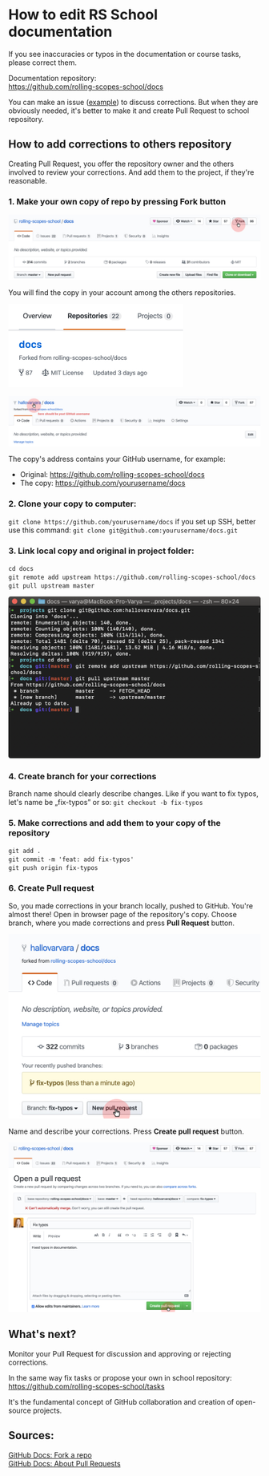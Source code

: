 # How to edit RS School documentation

If you see inaccuracies or typos in the documentation or course tasks, please correct them.

Documentation repository:  
https://github.com/rolling-scopes-school/docs

You can make an issue ([example](https://github.com/rolling-scopes-school/docs/issues/101)) to discuss corrections. But when they are obviously needed, it's better to make it and create Pull Request to school repository.

## How to add corrections to others repository

Creating Pull Request, you offer the repository owner and the others involved to review your corrections. And add them to the project, if they're reasonable.

### 1. Make your own copy of repo by pressing **Fork** button

![image](../images/fix-typo1.jpg)

You will find the copy in your account among the others repositories.

![image](../images/fix-typo2.jpg)

![image](../images/fix-typo3.jpg)

The copy's address contains your GitHub username, for example:
- Original: https://github.com/rolling-scopes-school/docs 
- The copy: https://github.com/yourusername/docs

### 2. Clone your copy to computer:
`git clone https://github.com/yourusername/docs`
if you set up SSH, better use this command:
`git clone git@github.com:yourusername/docs.git`

### 3. Link local copy and original in project folder:
`cd docs`  
`git remote add upstream https://github.com/rolling-scopes-school/docs`  
`git pull upstream master`

![image](../images/fix-typo4.png)

### 4. Create branch for your corrections
Branch name should clearly describe changes. Like if you want to fix typos, let's name be „fix-typos” or so:
`git checkout -b fix-typos`  

### 5. Make corrections and add them to your copy of the repository
`git add .`  
`git commit -m 'feat: add fix-typos'`  
`git push origin fix-typos`

### 6. Create Pull request
So, you made corrections in your branch locally, pushed to GitHub. You're almost there! Open in browser page of the repository's copy. Choose branch, where you made corrections and press **Pull Request** button.

![image](../images/fix-typo5.jpg)

Name and describe your corrections. Press **Create pull request** button.

![image](../images/fix-typo6.jpg)

## What's next?

Monitor your Pull Request for discussion and approving or rejecting corrections.  

In the same way fix tasks or propose your own in school repository:  
https://github.com/rolling-scopes-school/tasks

It's the fundamental concept of GitHub collaboration and creation of open-source projects.

## Sources:
[GitHub Docs: Fork a repo](https://help.github.com/en/github/getting-started-with-github/fork-a-repo)  
[GitHub Docs: About Pull Requests](https://help.github.com/en/github/collaborating-with-issues-and-pull-requests/about-pull-requests)
